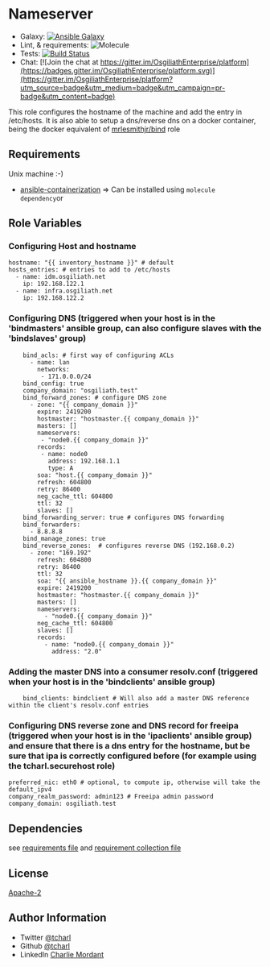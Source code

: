 Nameserver
=========

* Galaxy: [![Ansible Galaxy](https://img.shields.io/badge/galaxy-tcharl.ansible_nameserver-660198.svg?style=flat)](https://galaxy.ansible.com/tcharl/ansible_nameserver)
* Lint,  & requirements: ![Molecule](https://github.com/OsgiliathEnterprise/ansible-nameserver/workflows/Molecule/badge.svg)
* Tests: [![Build Status](https://travis-ci.com/OsgiliathEnterprise/ansible-nameserver.svg?branch=master)](https://travis-ci.com/OsgiliathEnterprise/ansible-nameserver)
* Chat: [![Join the chat at https://gitter.im/OsgiliathEnterprise/platform](https://badges.gitter.im/OsgiliathEnterprise/platform.svg)](https://gitter.im/OsgiliathEnterprise/platform?utm_source=badge&utm_medium=badge&utm_campaign=pr-badge&utm_content=badge)

This role configures the hostname of the machine and add the entry in /etc/hosts.
It is also able to setup a dns/reverse dns on a docker container, being the docker equivalent of [mrlesmithjr/bind](https://github.com/mrlesmithjr/ansible-bind) role

Requirements
------------

Unix machine :-)
* [ansible-containerization](https://galaxy.ansible.com/tcharl/ansible_containerization)
=> Can be installed using `molecule dependency`or  

Role Variables
--------------

### Configuring Host and hostname
```
hostname: "{{ inventory_hostname }}" # default
hosts_entries: # entries to add to /etc/hosts
  - name: idm.osgiliath.net
    ip: 192.168.122.1
  - name: infra.osgiliath.net
    ip: 192.168.122.2
```

### Configuring DNS (triggered when your host is in the 'bindmasters' ansible group, can also configure slaves with the 'bindslaves' group)

```
    bind_acls: # first way of configuring ACLs
      - name: lan
        networks:
         - 171.0.0.0/24
    bind_config: true
    company_domain: "osgiliath.test"
    bind_forward_zones: # configure DNS zone
      - zone: "{{ company_domain }}"
        expire: 2419200
        hostmaster: "hostmaster.{{ company_domain }}"
        masters: []
        nameservers:
         - "node0.{{ company_domain }}"
        records:
         - name: node0
           address: 192.168.1.1
           type: A
        soa: "host.{{ company_domain }}"
        refresh: 604800
        retry: 86400
        neg_cache_ttl: 604800
        ttl: 32
        slaves: []
    bind_forwarding_server: true # configures DNS forwarding
    bind_forwarders:
      - 8.8.8.8
    bind_manage_zones: true
    bind_reverse_zones:  # configures reverse DNS (192.168.0.2)
      - zone: "169.192"
        refresh: 604800
        retry: 86400
        ttl: 32
        soa: "{{ ansible_hostname }}.{{ company_domain }}"
        expire: 2419200
        hostmaster: "hostmaster.{{ company_domain }}"
        masters: []
        nameservers:
          - "node0.{{ company_domain }}"
        neg_cache_ttl: 604800
        slaves: []
        records:
          - name: "node0.{{ company_domain }}"
            address: "2.0"
```

### Adding the master DNS into a consumer resolv.conf (triggered when your host is in the 'bindclients' ansible group)

```
    bind_clients: bindclient # Will also add a master DNS reference within the client's resolv.conf entries
```

### Configuring DNS reverse zone and DNS record for freeipa (triggered when your host is in the 'ipaclients' ansible group) and ensure that there is a dns entry for the hostname, but be sure that ipa is correctly configured before (for example using the tcharl.securehost role)

```
preferred_nic: eth0 # optional, to compute ip, otherwise will take the default_ipv4
company_realm_password: admin123 # Freeipa admin password
company_domain: osgiliath.test
```

Dependencies
------------

see [requirements file](./requirements.yml) and [requirement collection file](./requirements-collections.yml)

License
-------


[Apache-2](https://www.apache.org/licenses/LICENSE-2.0)

Author Information
------------------

* Twitter [@tcharl](https://twitter.com/Tcharl)
* Github [@tcharl](https://github.com/Tcharl)
* LinkedIn [Charlie Mordant](https://www.linkedin.com/in/charlie-mordant-51796a97/)
